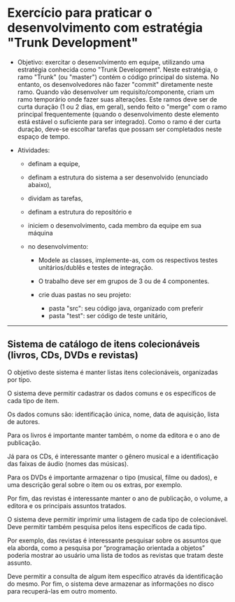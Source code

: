 
# Exercício para praticar o desenvolvimento com estratégia "Trunk Development"

* Objetivo: exercitar o desenvolvimento em equipe, utilizando uma estratégia conhecida como "Trunk Development".
Neste estratégia, o ramo "Trunk" (ou "master") contém o código principal do sistema. No entanto, os desenvolvedores
não fazer "commit" diretamente neste ramo. Quando vão desenvolver um requisito/componente, criam um ramo temporário
onde fazer suas alterações. Este ramos deve ser de curta duração (1 ou 2 dias, em geral), sendo feito o "merge" com 
o ramo principal frequentemente (quando o desenvolvimento deste elemento está estável o suficiente para ser integrado).
Como o ramo é der curta duração, deve-se escolhar tarefas que possam ser completados neste espaço de tempo.

* Atividades: 
    * definam a equipe, 
    
    * definam a estrutura do sistema a ser desenvolvido (enunciado abaixo), 
    
    * dividam as tarefas,
    
    * definam a estrutura do repositório e 
    
    * iniciem o desenvolvimento, cada membro da equipe em sua máquina
    
    * no desenvolvimento:
       
         * Modele as classes, implemente-as, com os respectivos testes unitários/dublês e testes de integração.

         * O trabalho deve ser em grupos de 3 ou de 4 componentes.
         
         * crie duas pastas no seu projeto:
         
            * pasta "src": seu código java, organizado com preferir
            * pasta "test": ser código de teste unitário, 



---------------------------------------------------------------------------------
## Sistema de catálogo de itens colecionáveis (livros, CDs, DVDs e revistas)

O objetivo deste sistema é manter listas itens colecionáveis, organizadas por tipo. 

O sistema deve permitir cadastrar os dados comuns e os específicos de cada tipo de item. 

Os dados comuns são: identificação única, nome, data de aquisição, lista de autores. 

Para os livros é importante manter também, o nome da editora e o ano de publicação. 

Já para os CDs, é interessante manter o gênero musical e a identificação das faixas de áudio (nomes das músicas). 

Para os DVDs é importante armazenar o tipo (musical, filme ou dados), e uma descrição geral sobre o item ou os extras, por exemplo. 

Por fim, das revistas é interessante manter o ano de publicação, o volume, a editora e os principais assuntos tratados. 

O sistema deve permitir imprimir uma listagem de cada tipo de colecionável. Deve permitir também pesquisa pelos itens específicos de cada tipo. 

Por exemplo, das revistas é interessante pesquisar sobre os assuntos que ela aborda, como a pesquisa por “programação orientada a objetos” poderia mostrar ao usuário uma lista de todos as revistas que tratam deste assunto. 

Deve permitir a consulta de algum item específico através da identificação do mesmo. Por fim, o sistema deve armazenar as informações no disco para recuperá-las em outro momento.

